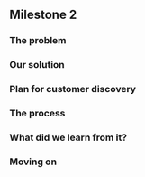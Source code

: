 ## Milestone 2

### The problem


### Our solution


### Plan for customer discovery


### The process


### What did we learn from it?


### Moving on

